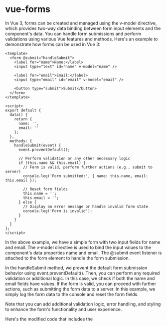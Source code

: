 # vue-forms

In Vue 3, forms can be created and managed using the v-model directive, which provides two-way data binding between form input elements and the component's data. You can handle form submissions and perform validations using various Vue features and methods. Here's an example to demonstrate how forms can be used in Vue 3:
 
```vue
<template>
  <form @submit="handleSubmit">
    <label for="name">Name:</label>
    <input type="text" id="name" v-model="name" />

    <label for="email">Email:</label>
    <input type="email" id="email" v-model="email" />

    <button type="submit">Submit</button>
  </form>
</template>

<script>
export default {
  data() {
    return {
      name: '',
      email: ''
    };
  },
  methods: {
    handleSubmit(event) {
      event.preventDefault();

      // Perform validation or any other necessary logic
      if (this.name && this.email) {
        // Form is valid, perform further actions (e.g., submit to server)
        console.log('Form submitted:', { name: this.name, email: this.email });

        // Reset form fields
        this.name = '';
        this.email = '';
      } else {
        // Display an error message or handle invalid form state
        console.log('Form is invalid');
      }
    }
  }
};
</script>
``` 
 
In the above example, we have a simple form with two input fields for name and email. The v-model directive is used to bind the input values to the component's data properties name and email. The @submit event listener is attached to the form element to handle the form submission.

In the handleSubmit method, we prevent the default form submission behavior using event.preventDefault(). Then, you can perform any required validation or additional logic. In this case, we check if both the name and email fields have values. If the form is valid, you can proceed with further actions, such as submitting the form data to a server. In this example, we simply log the form data to the console and reset the form fields.

Note that you can add additional validation logic, error handling, and styling to enhance the form's functionality and user experience.

Here's the modified code that includes the <script lang="ts" setup> tag and utilizes the Composition API features in Vue 3:
 
```vue
<template>
  <form @submit="handleSubmit">
    <label for="name">Name:</label>
    <input type="text" id="name" v-model="name" />

    <label for="email">Email:</label>
    <input type="email" id="email" v-model="email" />

    <button type="submit">Submit</button>
  </form>
</template>

<script lang="ts" setup>
import { ref } from 'vue';

const name = ref('');
const email = ref('');

function handleSubmit(event: Event) {
  event.preventDefault();

  // Perform validation or any other necessary logic
  if (name.value && email.value) {
    // Form is valid, perform further actions (e.g., submit to server)
    console.log('Form submitted:', { name: name.value, email: email.value });

    // Reset form fields
    name.value = '';
    email.value = '';
  } else {
    // Display an error message or handle invalid form state
    console.log('Form is invalid');
  }
}
</script>
```

In the modified code, we use the <script lang="ts" setup> tag to enable the use of TypeScript and the Composition API. The ref function from the Composition API is imported and used to create reactive variables name and email. The values of these variables are accessed using the .value property.

The handleSubmit function is now typed with Event to specify the type of the event object. Inside the function, we can directly use the reactive variables name.value and email.value to access the input values. The rest of the code remains the same, including the form submission logic and form reset.
  
## The event.preventDefault() method
It is used to prevent the default behavior of an event. In the context of form submission, calling event.preventDefault() is typically used to prevent the form from being submitted in the traditional way, which would cause a page reload or navigation.

By default, when a <form> element is submitted, the browser performs a full page refresh or navigates to the URL specified in the action attribute of the form. This default behavior might not be desirable in many cases, especially in single-page applications built with frameworks like Vue.

In Vue, when you handle form submission using methods or event listeners, you often want to perform custom logic, such as data validation, making an asynchronous request, or updating the UI, without triggering a page reload or navigation. By calling event.preventDefault(), you prevent the default behavior of form submission and take full control over what happens when the form is submitted.

Instead of the default behavior, you can then write your own logic to handle the form data, perform validations, make API requests, update the component's state, or perform any other necessary actions. This gives you the flexibility to implement custom behavior and maintain the application's state and UI without disrupting the overall user experience.

In the provided code example, calling event.preventDefault() in the handleSubmit function ensures that the form does not get submitted in the traditional way, allowing you to perform custom actions like logging the form data and resetting the form fields.

## Project setup
```
npm install
```

### Compiles and hot-reloads for development
```
npm run serve
```

### Compiles and minifies for production
```
npm run build
```

### Lints and fixes files
```
npm run lint
```

### Customize configuration
See [Configuration Reference](https://cli.vuejs.org/config/).
